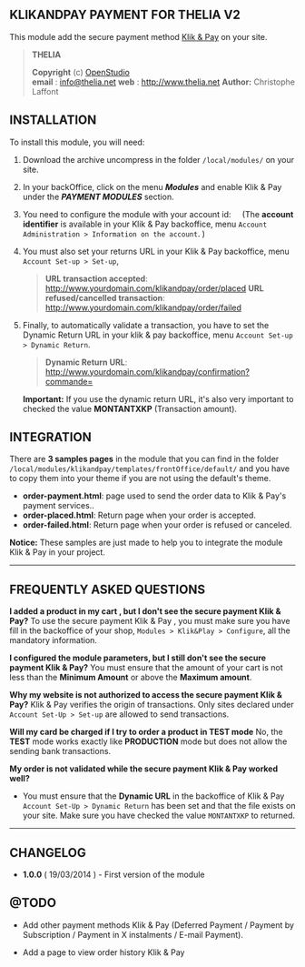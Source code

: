 KLIKANDPAY PAYMENT FOR THELIA V2
--------------------------------------

This module add the secure payment method [Klik & Pay][1] on your site.

> **THELIA**
>
> **Copyright** (c) [OpenStudio][2]                                             
> **email** : info@thelia.net
> **web** : http://www.thelia.net
> **Author:** Christophe Laffont


INSTALLATION
----------


To install this module, you will need:

 1. Download the archive uncompress in the folder `/local/modules/` on your site.
 2. In your backOffice, click on the menu ***Modules*** and enable Klik & Pay under the ***PAYMENT MODULES*** section.
 3. You need to configure the module with your account id:
    (The **account identifier** is available in your Klik & Pay backoffice, menu `Account Administration > Information on the account`. )
 4. You must also set your returns URL in your Klik & Pay backoffice, menu `Account Set-up > Set-up`,
 
    > **URL transaction accepted**: http://www.yourdomain.com/klikandpay/order/placed
    > **URL refused/cancelled transaction**: http://www.yourdomain.com/klikandpay/order/failed
 5. Finally, to automatically validate a transaction, you have to set the Dynamic Return URL in your klik & pay backoffice, menu `Account Set-up > Dynamic Return`.
    > **Dynamic Return URL**: http://www.yourdomain.com/klikandpay/confirmation?commande=
    
    **Important:** If you use the dynamic return URL, it's also very important to checked the value **MONTANTXKP** (Transaction amount).


INTEGRATION
----------

There are **3 samples pages** in the module that you can find in the folder `/local/modules/klikandpay/templates/frontOffice/default/` and you have to copy them into your theme if you are not using the default's theme. 

 - **order-payment.html**: page used to send the order data to Klik & Pay's payment services..
 - **order-placed.html**: Return page when your order is accepted.
 - **order-failed.html**: Return page when your order is refused or canceled.

**Notice:** These samples are just made to help you to integrate the module Klik & Pay in your project.


----------

FREQUENTLY ASKED QUESTIONS
---------

**I added a product in my cart , but I don't see the secure payment Klik & Pay?**
To use the secure payment Klik & Pay , you must make sure you have fill in the backoffice of your shop,
`Modules > Klik&Play > Configure`, all the mandatory information.

**I configured the module parameters, but I still don't see the secure payment Klik & Pay?**
You must ensure that the amount of your cart is not less than the **Minimum Amount** or above the **Maximum amount**.

**Why my website is not authorized to access the secure payment Klik & Pay?**
Klik & Pay verifies the origin of transactions. Only sites declared under `Account Set-Up > Set-up` are allowed to send transactions.

**Will my card be charged if I try to order a product in TEST mode**
No, the **TEST** mode works exactly like **PRODUCTION** mode but does not allow the sending bank transactions.

**My order is not validated while the secure payment Klik & Pay worked well?**
- You must ensure that the **Dynamic URL** in the backoffice of Klik & Pay `Account Set-Up > Dynamic Return`
has been set and that the file exists on your site. Make sure you have checked the value `MONTANTXKP` to returned.


----------

CHANGELOG
---------

- **1.0.0** ( 19/03/2014 ) - First version of the module


@TODO
---------

* Add other payment methods Klik & Pay (Deferred Payment / Payment by Subscription / Payment in X instalments / E-mail Payment).
* Add a page to view order history Klik & Pay


  [1]: http://www.klikandpay.com
  [2]: http://www.openstudio.fr